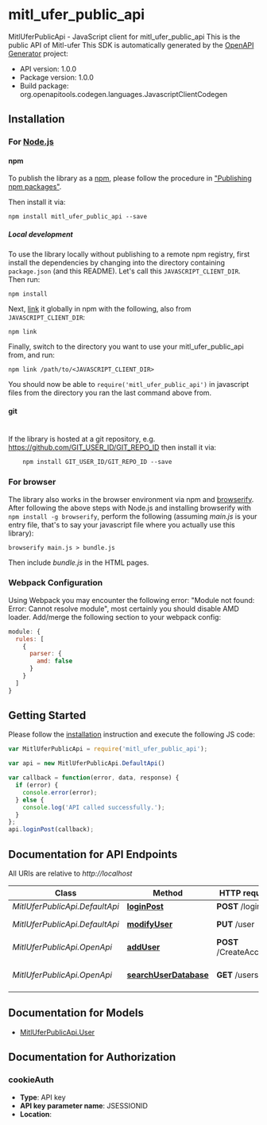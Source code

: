 # mitl_ufer_public_api

MitlUferPublicApi - JavaScript client for mitl_ufer_public_api
This is the public API of Mitl-ufer
This SDK is automatically generated by the [OpenAPI Generator](https://openapi-generator.tech) project:

- API version: 1.0.0
- Package version: 1.0.0
- Build package: org.openapitools.codegen.languages.JavascriptClientCodegen

## Installation

### For [Node.js](https://nodejs.org/)

#### npm

To publish the library as a [npm](https://www.npmjs.com/),
please follow the procedure in ["Publishing npm packages"](https://docs.npmjs.com/getting-started/publishing-npm-packages).

Then install it via:

```shell
npm install mitl_ufer_public_api --save
```

##### Local development

To use the library locally without publishing to a remote npm registry, first install the dependencies by changing 
into the directory containing `package.json` (and this README). Let's call this `JAVASCRIPT_CLIENT_DIR`. Then run:

```shell
npm install
```

Next, [link](https://docs.npmjs.com/cli/link) it globally in npm with the following, also from `JAVASCRIPT_CLIENT_DIR`:

```shell
npm link
```

Finally, switch to the directory you want to use your mitl_ufer_public_api from, and run:

```shell
npm link /path/to/<JAVASCRIPT_CLIENT_DIR>
```

You should now be able to `require('mitl_ufer_public_api')` in javascript files from the directory you ran the last 
command above from.

#### git
#
If the library is hosted at a git repository, e.g.
https://github.com/GIT_USER_ID/GIT_REPO_ID
then install it via:

```shell
    npm install GIT_USER_ID/GIT_REPO_ID --save
```

### For browser

The library also works in the browser environment via npm and [browserify](http://browserify.org/). After following
the above steps with Node.js and installing browserify with `npm install -g browserify`,
perform the following (assuming *main.js* is your entry file, that's to say your javascript file where you actually 
use this library):

```shell
browserify main.js > bundle.js
```

Then include *bundle.js* in the HTML pages.

### Webpack Configuration

Using Webpack you may encounter the following error: "Module not found: Error:
Cannot resolve module", most certainly you should disable AMD loader. Add/merge
the following section to your webpack config:

```javascript
module: {
  rules: [
    {
      parser: {
        amd: false
      }
    }
  ]
}
```

## Getting Started

Please follow the [installation](#installation) instruction and execute the following JS code:

```javascript
var MitlUferPublicApi = require('mitl_ufer_public_api');

var api = new MitlUferPublicApi.DefaultApi()

var callback = function(error, data, response) {
  if (error) {
    console.error(error);
  } else {
    console.log('API called successfully.');
  }
};
api.loginPost(callback);

```

## Documentation for API Endpoints

All URIs are relative to *http://localhost*

Class | Method | HTTP request | Description
------------ | ------------- | ------------- | -------------
*MitlUferPublicApi.DefaultApi* | [**loginPost**](docs/DefaultApi.md#loginPost) | **POST** /login | Logs you in
*MitlUferPublicApi.DefaultApi* | [**modifyUser**](docs/DefaultApi.md#modifyUser) | **PUT** /user | changes your user
*MitlUferPublicApi.OpenApi* | [**addUser**](docs/OpenApi.md#addUser) | **POST** /CreateAccount | adds an user
*MitlUferPublicApi.OpenApi* | [**searchUserDatabase**](docs/OpenApi.md#searchUserDatabase) | **GET** /users | searches user Database


## Documentation for Models

 - [MitlUferPublicApi.User](docs/User.md)


## Documentation for Authorization


### cookieAuth

- **Type**: API key
- **API key parameter name**: JSESSIONID
- **Location**: 

